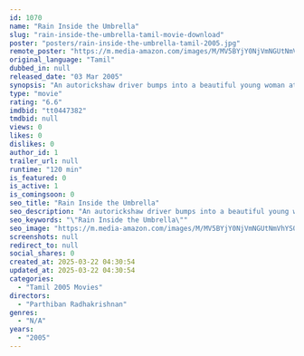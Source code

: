 ```yaml
---
id: 1070
name: "Rain Inside the Umbrella"
slug: "rain-inside-the-umbrella-tamil-movie-download"
poster: "posters/rain-inside-the-umbrella-tamil-2005.jpg"
remote_poster: "https://m.media-amazon.com/images/M/MV5BYjY0NjVmNGUtNmVhYS00MDNkLTllOTktZDlkMTVkNDQyYmE4XkEyXkFqcGc@._V1_SX300.jpg"
original_language: "Tamil"
dubbed_in: null
released_date: "03 Mar 2005"
synopsis: "An autorickshaw driver bumps into a beautiful young woman at a coffee shop, who seems to be smitten by him. He does not take her seriously at first but finds his whole world turned upside down when he falls for her."
type: "movie"
rating: "6.6"
imdbid: "tt0447382"
tmdbid: null
views: 0
likes: 0
dislikes: 0
author_id: 1
trailer_url: null
runtime: "120 min"
is_featured: 0
is_active: 1
is_comingsoon: 0
seo_title: "Rain Inside the Umbrella"
seo_description: "An autorickshaw driver bumps into a beautiful young woman at a coffee shop, who seems to be smitten by him. He does not take her seriously at first but finds his whole world turned upside down when he falls for her."
seo_keywords: "\"Rain Inside the Umbrella\""
seo_image: "https://m.media-amazon.com/images/M/MV5BYjY0NjVmNGUtNmVhYS00MDNkLTllOTktZDlkMTVkNDQyYmE4XkEyXkFqcGc@._V1_SX300.jpg"
screenshots: null
redirect_to: null
social_shares: 0
created_at: 2025-03-22 04:30:54
updated_at: 2025-03-22 04:30:54
categories:
  - "Tamil 2005 Movies"
directors:
  - "Parthiban Radhakrishnan"
genres:
  - "N/A"
years:
  - "2005"
---
```

